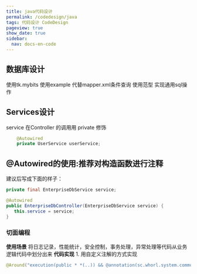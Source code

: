 ```yaml
---
title: java代码设计
permalink: /codedesign/java
tags: 代码设计 CodeDesign
pageview: true
show_date: true
sidebar:
  nav: docs-en-code
---
```

## 数据库设计
使用tk.mybits
使用example 代替mapper.xml条件查询
使用范型 实现通用sql操作

## Services设计
service 在Controller 的调用用 private 修饰
```java
    @Autowired
    private UserService userService;
```

## @Autowired的使用:推荐对构造函数进行注释

建议后写成下面的样子：
```java
private final EnterpriseDbService service;

@Autowired
public EnterpriseDbController(EnterpriseDbService service) {
   this.service = service;
}
```

### 切面编程
**使用场景** 将日志记录，性能统计，安全控制，事务处理，异常处理等代码从业务逻辑代码中划分出来
**代码实现** 1. 用自定义注解的方式实现
```java
@Around("execution(public * *(..)) && @annotation(sc.whorl.system.commons.limitrate.Limit)")
```

